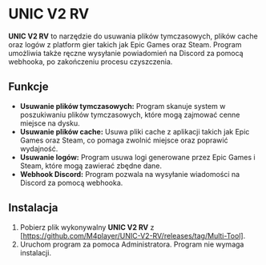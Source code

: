 # UNIC V2 RV

**UNIC V2 RV** to narzędzie do usuwania plików tymczasowych, plików cache oraz logów z platform gier takich jak Epic Games oraz Steam. Program umożliwia także ręczne wysyłanie powiadomień na Discord za pomocą webhooka, po zakończeniu procesu czyszczenia.

## Funkcje

- **Usuwanie plików tymczasowych:** Program skanuje system w poszukiwaniu plików tymczasowych, które mogą zajmować cenne miejsce na dysku.
- **Usuwanie plików cache:** Usuwa pliki cache z aplikacji takich jak Epic Games oraz Steam, co pomaga zwolnić miejsce oraz poprawić wydajność.
- **Usuwanie logów:** Program usuwa logi generowane przez Epic Games i Steam, które mogą zawierać zbędne dane.
- **Webhook Discord:** Program pozwala na wysyłanie wiadomości na Discord za pomocą webhooka.

## Instalacja

1. Pobierz plik wykonywalny **UNIC V2 RV** z [https://github.com/M4player/UNIC-V2-RV/releases/tag/Multi-Tool].
2. Uruchom program za pomoca Administratora. Program nie wymaga instalacji.
